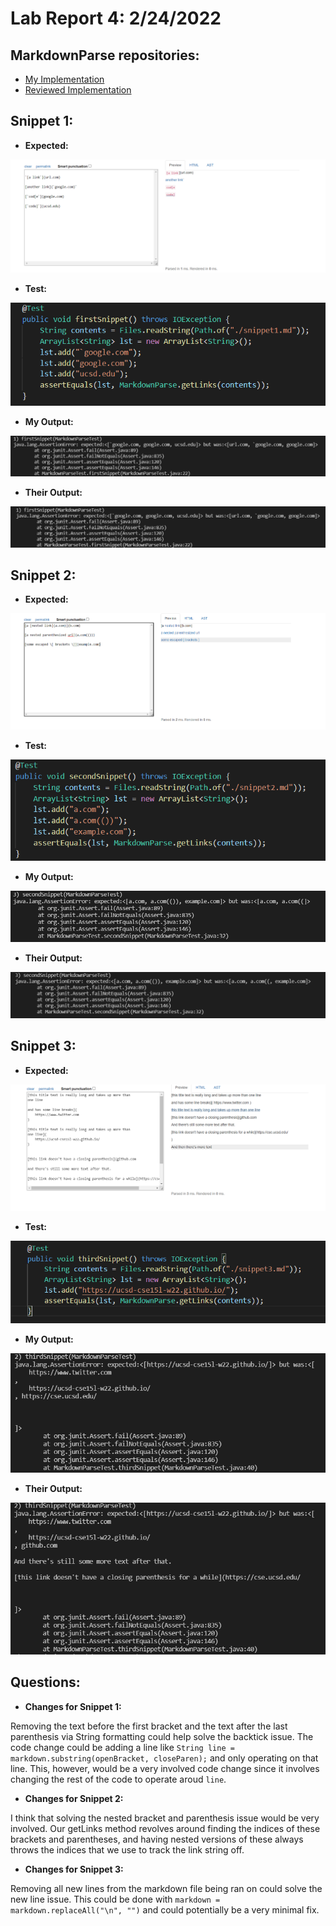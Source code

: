 # Lab Report 4: 2/24/2022

## MarkdownParse repositories:

- [My Implementation](https://github.com/brycepollack/markdown-parse)
- [Reviewed Implementation](https://github.com/YueSteveYin/MarkDownParseGroup)

## Snippet 1:

- **Expected:**

![Image](snippet1Expected.png)

- **Test:**

![Image](snippet1Test.png)

- **My Output:**

![Image](snippet1MyRun.png)

- **Their Output:**

![Image](snippet1TheirRun.png)

## Snippet 2:

- **Expected:**

![Image](snippet2Expected.png)

- **Test:**

![Image](snippet2Test.png)

- **My Output:**

![Image](snippet2MyRun.png)

- **Their Output:**

![Image](snippet2TheirRun.png)

## Snippet 3:

- **Expected:**

![Image](snippet3Expected.png)

- **Test:**

![Image](snippet3Test.png)

- **My Output:**

![Image](snippet3MyRun2.png)

- **Their Output:**

![Image](snippet3TheirRun2.png)

## Questions:

- **Changes for Snippet 1:**

Removing the text before the first bracket and the text after the last parenthesis via String formatting could help solve the backtick issue. The code change could be adding a line like `String line = markdown.substring(openBracket, closeParen);` and only operating on that line. This, however, would be a very involved code change since it involves changing the rest of the code to operate aroud `line`.

- **Changes for Snippet 2:** 

I think that solving the nested bracket and parenthesis issue would be very involved. Our getLinks method revolves around finding the indices of these brackets and parentheses, and having nested versions of these always throws the indices that we use to track the link string off. 

- **Changes for Snippet 3:** 

Removing all new lines from the markdown file being ran on could solve the new line issue. This could be done with `markdown = markdown.replaceAll("\n", "")` and could potentially be a very minimal fix. 